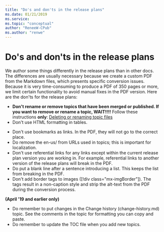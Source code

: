 ```yaml
---
title: "Do's and don'ts in the release plans"
ms.date: 01/21/2019
ms.service: 
ms.topic: "conceptual"
author: "ReneeW-CPub"
ms.author: "renwe"
---
```

# Do's and don'ts in the release plans

We author some things differently in the release plans than in other docs. The differences are usually necessary because we create a custom PDF from the Markdown files, which presents specific conversion issues. Because it is very time-consuming to produce a PDF of 350 pages or more, we limit certain functionality to avoid manual fixes in the PDF version. Here are the don'ts for the release plans:


<!--editors note: Is the following info about deleting/renaming still correct now that we're using the tool? -->

- **Don't rename or remove topics that have been merged or published. If you want to remove or rename a topic, WAIT!!!!** Follow these instructions **only**: [Deleting or renaming topic files](delete-rename.md)
- Don't use HTML formatting in tables. 

<!--editors note: check with Buckley to see if the following is still true. -->

- Don't use bookmarks as links. In the PDF, they will not go to the correct place. 
- Do remove the en-us/ from URLs used in topics; this is important for localization.
- Don't use referential links for any links except within the current release plan version you are working in. For example, referential links to another version of the release plans will break in the PDF. 
- Do put a blank line after a sentence introducing a list. This keeps the list from breaking in the PDF.
- Don't add border tags to images ([!div class="mx-imgBorder"]). The tags result in a non-caption style and strip the alt-text from the PDF during the conversion process. 

**(April '19 and earlier only)**
- Do remember to put changes in the Change history (change-history.md) topic. See the comments in the topic for formatting you can copy and paste.
- Do remember to update the TOC file when you add new topics.  
